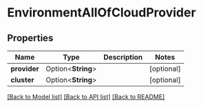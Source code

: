 # EnvironmentAllOfCloudProvider

## Properties

Name | Type | Description | Notes
------------ | ------------- | ------------- | -------------
**provider** | Option<**String**> |  | [optional]
**cluster** | Option<**String**> |  | [optional]

[[Back to Model list]](../README.md#documentation-for-models) [[Back to API list]](../README.md#documentation-for-api-endpoints) [[Back to README]](../README.md)


